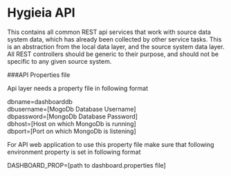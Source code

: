 
Hygieia API
===
This contains all common REST api services that work with source data system data, which has already
been collected by other service tasks.  This is an abstraction from the local data layer, and the source
system data layer.  All REST controllers should be generic to their purpose, and should not be specific
to any given source system.


###API Properties file

Api layer needs a property file in following format

dbname=dashboarddb  
dbusername=[MogoDb Database Username]  
dbpassword=[MongoDb Database Password]  
dbhost=[Host on which MongoDb is running]  
dbport=[Port on which MongoDb is listening]  

For API web application to use this property file make sure that following environment property is set in following format

DASHBOARD_PROP=[path to dashboard.properties file]  
